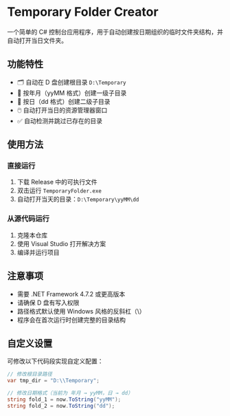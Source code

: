 # Temporary Folder Creator

一个简单的 C# 控制台应用程序，用于自动创建按日期组织的临时文件夹结构，并自动打开当日文件夹。

## 功能特性

- 🗂️ 自动在 D 盘创建根目录 `D:\Temporary`
- 📅 按年月（yyMM 格式）创建一级子目录
- 📆 按日（dd 格式）创建二级子目录
- 🖱️ 自动打开当日的资源管理器窗口
- ✅ 自动检测并跳过已存在的目录

## 使用方法

### 直接运行

1. 下载 Release 中的可执行文件
2. 双击运行 `TemporaryFolder.exe`
3. 自动打开当天的目录：`D:\Temporary\yyMM\dd`

### 从源代码运行

1. 克隆本仓库
2. 使用 Visual Studio 打开解决方案
3. 编译并运行项目

## 注意事项

- 需要 .NET Framework 4.7.2 或更高版本
- 请确保 D 盘有写入权限
- 路径格式默认使用 Windows 风格的反斜杠（\）
- 程序会在首次运行时创建完整的目录结构

## 自定义设置

可修改以下代码段实现自定义配置：

```csharp
// 修改根目录路径
var tmp_dir = "D:\\Temporary";

// 修改日期格式（当前为 年月 → yyMM，日 → dd）
string fold_1 = now.ToString("yyMM");
string fold_2 = now.ToString("dd");
```
